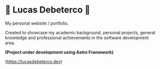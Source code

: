# 🚀 Lucas Debeterco 🚀

My personal website / portfolio. 

Created to showcase my academic background, personal projects,
general knowledge and professional achievements in the software
development area.

**(Project under development using Astro Framework)**

(https://lucasdebeterco.dev)
